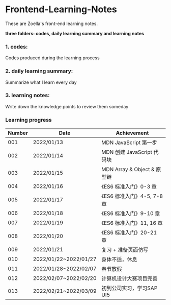# Frontend-Learning-Notes

These are Zoella's front-end learning notes.

**three folders: codes, daily learning summary and learning notes**

### 1. codes: 

Codes produced during the learning process

### 2. daily learning summary:

Summarize what I learn every day

### 3. learning notes:

Write down the knowledge points to review them someday



### Learning progress

| Number | Date       | Achievement                 |
| ------ | ---------- | --------------------------- |
| 001    | 2022/01/13 | MDN JavaScript 第一步       |
| 002    | 2022/01/14 | MDN 创建 JavaScript 代码块  |
| 003    | 2022/01/15 | MDN Array & Object & 原型链 |
| 004    | 2022/01/16 | 《ES6 标准入门》0-3 章      |
| 005    | 2022/01/17 | 《ES6 标准入门》4-5, 7-8 章 |
| 006    | 2022/01/18 | 《ES6 标准入门》9-10 章     |
| 007    | 2022/01/19 | 《ES6 标准入门》11, 16 章   |
| 008    | 2022/01/20 | 《ES6 标准入门》20-21 章  |
| 009    | 2022/01/21 | 复习 + 准备页面仿写  |
| 010    | 2022/01/22~2022/01/27 | 身体不适，休息  |
| 011    | 2022/01/28~2022/02/07 | 春节放假  |
| 012    | 2022/02/07~2022/02/20 | 计算机设计大赛项目完善  |
| 013    | 2022/02/21~2022/03/09 | 初到公司实习，学习SAP UI5  |


